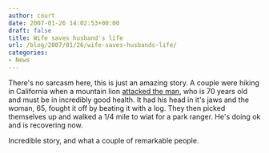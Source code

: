 ```yaml
---
author: court
date: 2007-01-26 14:02:53+00:00
draft: false
title: Wife saves husband's life
url: /blog/2007/01/26/wife-saves-husbands-life/
categories:
- News
---
```


There's no sarcasm here, this is just an amazing story.  A couple were hiking in California when a mountain lion [attacked the man](http://www.cnn.com/2007/US/01/25/mountain.lion.ap/index.html?eref=rss_topstories), who is 70 years old and must be in incredibly good health.  It had his head in it's jaws and the woman, 65, fought it off by beating it with a log. They then picked themselves up and walked a 1/4 mile to wiat for a park ranger.  He's doing ok and is recovering now.

Incredible story, and what a couple of remarkable people.
